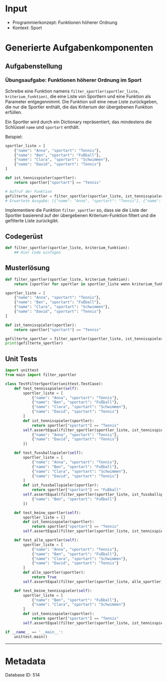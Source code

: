 # Input
- Programmierkonzept: Funktionen höherer Ordnung
- Kontext: Sport

# Generierte Aufgabenkomponenten
## Aufgabenstellung
### Übungsaufgabe: Funktionen höherer Ordnung im Sport

Schreibe eine Funktion namens `filter_sportler(sportler_liste, kriterium_funktion)`, die eine Liste von Sportlern und eine Funktion als Parameter entgegennimmt. Die Funktion soll eine neue Liste zurückgeben, die nur die Sportler enthält, die das Kriterium der übergebenen Funktion erfüllen.

Ein Sportler wird durch ein Dictionary repräsentiert, das mindestens die Schlüssel `name` und `sportart` enthält.

Beispiel:

```python
sportler_liste = [
    {"name": "Anna", "sportart": "Tennis"},
    {"name": "Ben", "sportart": "Fußball"},
    {"name": "Clara", "sportart": "Schwimmen"},
    {"name": "David", "sportart": "Tennis"}
]

def ist_tennisspieler(sportler):
    return sportler["sportart"] == "Tennis"

# Aufruf der Funktion
gefilterte_sportler = filter_sportler(sportler_liste, ist_tennisspieler)
# Erwartete Ausgabe: [{"name": "Anna", "sportart": "Tennis"}, {"name": "David", "sportart": "Tennis"}]
```

Implementiere die Funktion `filter_sportler` so, dass sie die Liste der Sportler basierend auf der übergebenen Kriterium-Funktion filtert und die gefilterte Liste zurückgibt.

## Codegerüst
```python
def filter_sportler(sportler_liste, kriterium_funktion):
    ## Hier Code einfügen
```

## Musterlösung
```python
def filter_sportler(sportler_liste, kriterium_funktion):
    return [sportler for sportler in sportler_liste wenn kriterium_funktion(sportler)]

sportler_liste = [
    {"name": "Anna", "sportart": "Tennis"},
    {"name": "Ben", "sportart": "Fußball"},
    {"name": "Clara", "sportart": "Schwimmen"},
    {"name": "David", "sportart": "Tennis"}
]

def ist_tennisspieler(sportler):
    return sportler["sportart"] == "Tennis"

gefilterte_sportler = filter_sportler(sportler_liste, ist_tennisspieler)
print(gefilterte_sportler)
```

## Unit Tests
```python
import unittest
from main import filter_sportler

class TestFilterSportler(unittest.TestCase):
    def test_tennisspieler(self):
        sportler_liste = [
            {"name": "Anna", "sportart": "Tennis"},
            {"name": "Ben", "sportart": "Fußball"},
            {"name": "Clara", "sportart": "Schwimmen"},
            {"name": "David", "sportart": "Tennis"}
        ]
        def ist_tennisspieler(sportler):
            return sportler["sportart"] == "Tennis"
        self.assertEqual(filter_sportler(sportler_liste, ist_tennisspieler), [
            {"name": "Anna", "sportart": "Tennis"},
            {"name": "David", "sportart": "Tennis"}
        ])

    def test_fussballspieler(self):
        sportler_liste = [
            {"name": "Anna", "sportart": "Tennis"},
            {"name": "Ben", "sportart": "Fußball"},
            {"name": "Clara", "sportart": "Schwimmen"},
            {"name": "David", "sportart": "Tennis"}
        ]
        def ist_fussballspieler(sportler):
            return sportler["sportart"] == "Fußball"
        self.assertEqual(filter_sportler(sportler_liste, ist_fussballspieler), [
            {"name": "Ben", "sportart": "Fußball"}
        ])

    def test_keine_sportler(self):
        sportler_liste = []
        def ist_tennisspieler(sportler):
            return sportler["sportart"] == "Tennis"
        self.assertEqual(filter_sportler(sportler_liste, ist_tennisspieler), [])

    def test_alle_sportler(self):
        sportler_liste = [
            {"name": "Anna", "sportart": "Tennis"},
            {"name": "Ben", "sportart": "Fußball"},
            {"name": "Clara", "sportart": "Schwimmen"},
            {"name": "David", "sportart": "Tennis"}
        ]
        def alle_sportler(sportler):
            return True
        self.assertEqual(filter_sportler(sportler_liste, alle_sportler), sportler_liste)

    def test_keine_tennisspieler(self):
        sportler_liste = [
            {"name": "Ben", "sportart": "Fußball"},
            {"name": "Clara", "sportart": "Schwimmen"}
        ]
        def ist_tennisspieler(sportler):
            return sportler["sportart"] == "Tennis"
        self.assertEqual(filter_sportler(sportler_liste, ist_tennisspieler), [])

if __name__ == '__main__':
    unittest.main()
```
___
# Metadata
Database ID: 514
